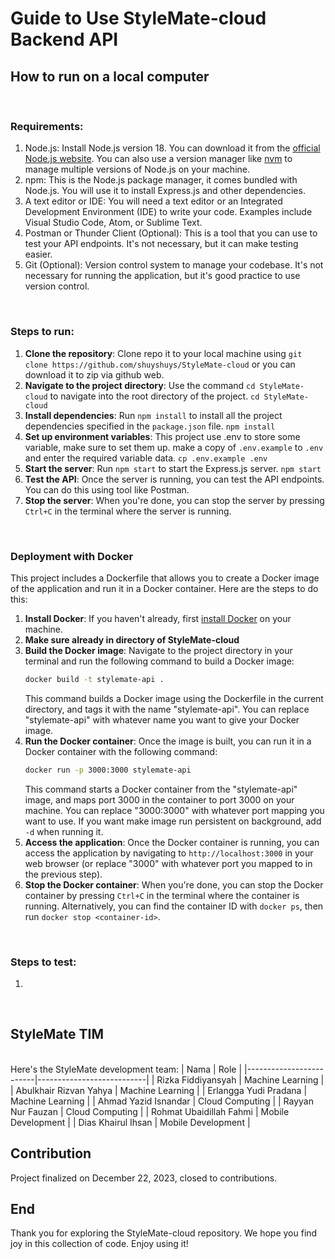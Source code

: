 # Guide to Use StyleMate-cloud Backend API
## How to run on a local computer
<br>

### Requirements:
1. Node.js: Install Node.js version 18. You can download it from the [official Node.js website](https://nodejs.org/). You can also use a version manager like [nvm](https://github.com/nvm-sh/nvm) to manage multiple versions of Node.js on your machine.
2. npm: This is the Node.js package manager, it comes bundled with Node.js. You will use it to install Express.js and other dependencies.
3. A text editor or IDE: You will need a text editor or an Integrated Development Environment (IDE) to write your code. Examples include Visual Studio Code, Atom, or Sublime Text.
4. Postman or Thunder Client (Optional): This is a tool that you can use to test your API endpoints. It's not necessary, but it can make testing easier.
5. Git (Optional): Version control system to manage your codebase. It's not necessary for running the application, but it's good practice to use version control.
<br>

### Steps to run:
1. **Clone the repository**: Clone repo it to your local machine using 
   ```git clone https://github.com/shuyshuys/StyleMate-cloud``` 
or you can download it to zip via github web.
2. **Navigate to the project directory**: Use the command `cd StyleMate-cloud` to navigate into the root directory of the project.
   ```cd StyleMate-cloud``` 
3. **Install dependencies**: Run `npm install` to install all the project dependencies specified in the `package.json` file.
   ```npm install```
4. **Set up environment variables**: This project use .env to store some variable, make sure to set them up. make a copy of `.env.example` to `.env` and enter the required variable data. 
   ```cp .env.example .env```
5. **Start the server**: Run `npm start` to start the Express.js server.
   ```npm start```
6. **Test the API**: Once the server is running, you can test the API endpoints. You can do this using tool like Postman.
7. **Stop the server**: When you're done, you can stop the server by pressing `Ctrl+C` in the terminal where the server is running.
<br>

### Deployment with Docker
This project includes a Dockerfile that allows you to create a Docker image of the application and run it in a Docker container. Here are the steps to do this:
1. **Install Docker**: If you haven't already, first [install Docker](https://docs.docker.com/get-docker/) on your machine.
2. **Make sure already in directory of StyleMate-cloud**
3. **Build the Docker image**: Navigate to the project directory in your terminal and run the following command to build a Docker image:
    ```bash
    docker build -t stylemate-api .
    ```
    This command builds a Docker image using the Dockerfile in the current directory, and tags it with the name "stylemate-api". You can replace "stylemate-api" with whatever name you want to give your Docker image.
4. **Run the Docker container**: Once the image is built, you can run it in a Docker container with the following command:
    ```bash
    docker run -p 3000:3000 stylemate-api
    ```
    This command starts a Docker container from the "stylemate-api" image, and maps port 3000 in the container to port 3000 on your machine. You can replace "3000:3000" with whatever port mapping you want to use. If you want make image run persistent on background, add `-d` when running it.
5. **Access the application**: Once the Docker container is running, you can access the application by navigating to `http://localhost:3000` in your web browser (or replace "3000" with whatever port you mapped to in the previous step).
6. **Stop the Docker container**: When you're done, you can stop the Docker container by pressing `Ctrl+C` in the terminal where the container is running. Alternatively, you can find the container ID with `docker ps`, then run `docker stop <container-id>`.
<br>

### Steps to test:
1. 

<br>

## StyleMate TIM
<br> 
Here's the StyleMate development team:
| Nama                    | Role                      |
|-------------------------|---------------------------|
| Rizka Fiddiyansyah      | Machine Learning          |
| Abulkhair Rizvan Yahya  | Machine Learning          |
| Erlangga Yudi Pradana   | Machine Learning          |
| Ahmad Yazid Isnandar    | Cloud Computing           |
| Rayyan Nur Fauzan       | Cloud Computing           |
| Rohmat Ubaidillah Fahmi | Mobile Development        |
| Dias Khairul Ihsan      | Mobile Development        |

<br>

## Contribution
Project finalized on December 22, 2023, closed to contributions.
<br>

## End
Thank you for exploring the StyleMate-cloud repository. We hope you find joy in this collection of code. Enjoy using it!